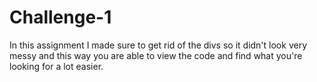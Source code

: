 # Challenge-1

In this assignment I made sure to get rid of the divs so it didn't look very messy and this way you are able to 
view the code and find what you're looking for a lot easier.